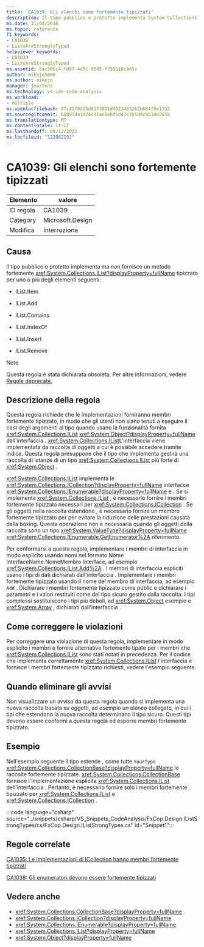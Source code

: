 ```yaml
---
title: 'CA1039: Gli elenchi sono fortemente tipizzati'
description: Il tipo pubblico o protetto implementa System.Collections.IList, ma non fornisce un metodo fortemente tipizzato.
ms.date: 11/04/2016
ms.topic: reference
f1_keywords:
- CA1039
- ListsAreStronglyTyped
helpviewer_keywords:
- CA1039
- ListsAreStronglyTyped
ms.assetid: 5ac366c4-fd87-4d5c-95d5-f755510c8e5c
author: mikejo5000
ms.author: mikejo
manager: jmartens
ms.technology: vs-ide-code-analysis
ms.workload:
- multiple
ms.openlocfilehash: 07c45f0225d6173811d4023465262b684f0e1332
ms.sourcegitcommit: 68897da7d74c31ae1ebf5d47c7b5ddc9b108265b
ms.translationtype: MT
ms.contentlocale: it-IT
ms.lasthandoff: 08/13/2021
ms.locfileid: "122082192"
---
```

# <a name="ca1039-lists-are-strongly-typed"></a>CA1039: Gli elenchi sono fortemente tipizzati

|Elemento|valore|
|-|-|
|ID regola|CA1039|
|Category|Microsoft.Design|
|Modifica|Interruzione|

## <a name="cause"></a>Causa

Il tipo pubblico o protetto implementa ma non fornisce un metodo fortemente <xref:System.Collections.IList?displayProperty=fullName> tipizzato per uno o più degli elementi seguenti:

- IList.Item

- IList.Add

- IList.Contains

- IList.IndexOf

- IList.Insert

- IList.Remove

> [!NOTE]
> Questa regola è stata dichiarata obsoleta. Per altre informazioni, vedere [Regole deprecate.](fxcop-unported-deprecated-rules.md)

## <a name="rule-description"></a>Descrizione della regola

Questa regola richiede che le implementazioni forniranno membri fortemente tipizzato, in modo che gli utenti non siano tenuti a eseguire il cast degli argomenti al tipo quando usano la funzionalità fornita <xref:System.Collections.IList> <xref:System.Object?displayProperty=fullName> dall'interfaccia . <xref:System.Collections.IList>L'interfaccia viene implementata da raccolte di oggetti a cui è possibile accedere tramite indice. Questa regola presuppone che il tipo che implementa gestirà una raccolta di istanze di un tipo <xref:System.Collections.IList> più forte di <xref:System.Object> .

<xref:System.Collections.IList> implementa le <xref:System.Collections.ICollection?displayProperty=fullName> interfacce <xref:System.Collections.IEnumerable?displayProperty=fullName> e . Se si implementa <xref:System.Collections.IList> , è necessario fornire i membri fortemente tipizzato necessari per <xref:System.Collections.ICollection> . Se gli oggetti nella raccolta estendono , è necessario fornire un membro fortemente tipizzato per per evitare la riduzione delle prestazioni causata dalla boxing. Questa operazione non è necessaria quando gli oggetti della raccolta sono un tipo <xref:System.ValueType?displayProperty=fullName> <xref:System.Collections.IEnumerable.GetEnumerator%2A> riferimento.

Per conformarsi a questa regola, implementare i membri di interfaccia in modo esplicito usando nomi nel formato Nome InterfaceName.NomeMembro Interface, ad esempio <xref:System.Collections.IList.Add%2A> . I membri di interfaccia espliciti usano i tipi di dati dichiarati dall'interfaccia . Implementare i membri fortemente tipizzato usando il nome del membro di interfaccia, ad esempio `Add` . Dichiarare i membri fortemente tipizzato come public e dichiarare i parametri e i valori restituiti come del tipo sicuro gestito dalla raccolta. I tipi complessi sostituiscono i tipi più deboli, ad <xref:System.Object> esempio e <xref:System.Array> , dichiarati dall'interfaccia .

## <a name="how-to-fix-violations"></a>Come correggere le violazioni
Per correggere una violazione di questa regola, implementare in modo esplicito i membri e fornire alternative fortemente tipate per i membri che <xref:System.Collections.IList> sono stati notati in precedenza. Per il codice che implementa correttamente <xref:System.Collections.IList> l'interfaccia e fornisce i membri fortemente tipizzato richiesti, vedere l'esempio seguente.

## <a name="when-to-suppress-warnings"></a>Quando eliminare gli avvisi
Non visualizzare un avviso da questa regola quando si implementa una nuova raccolta basata su oggetti, ad esempio un elenco collegato, in cui i tipi che estendono la nuova raccolta determinano il tipo sicuro. Questi tipi devono essere conformi a questa regola ed esporre membri fortemente tipizzato.

## <a name="example"></a>Esempio
Nell'esempio seguente il tipo estende , come tutte `YourType` <xref:System.Collections.CollectionBase?displayProperty=fullName> le raccolte fortemente tipizzate. <xref:System.Collections.CollectionBase> fornisce l'implementazione esplicita <xref:System.Collections.IList> dell'interfaccia . Pertanto, è necessario fornire solo i membri fortemente tipizzato per <xref:System.Collections.IList> e <xref:System.Collections.ICollection> .

:::code language="csharp" source="../snippets/csharp/VS_Snippets_CodeAnalysis/FxCop.Design.IListStrongTypes/cs/FxCop.Design.IListStrongTypes.cs" id="Snippet1":::

## <a name="related-rules"></a>Regole correlate
[CA1035: Le implementazioni di ICollection hanno membri fortemente tipizzati](../code-quality/ca1035.md)

[CA1038: Gli enumeratori devono essere fortemente tipizzati](../code-quality/ca1038.md)

## <a name="see-also"></a>Vedere anche

- <xref:System.Collections.CollectionBase?displayProperty=fullName>
- <xref:System.Collections.ICollection?displayProperty=fullName>
- <xref:System.Collections.IEnumerable?displayProperty=fullName>
- <xref:System.Collections.IList?displayProperty=fullName>
- <xref:System.Object?displayProperty=fullName>
